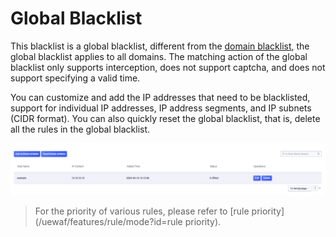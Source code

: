 <div id="blacklist"></div>

# Global Blacklist

This blacklist is a global blacklist, different from the [domain blacklist](/uewaf/features/expand/black_list), the global blacklist applies to all domains. The matching action of the global blacklist only supports interception, does not support captcha, and does not support specifying a valid time.

You can customize and add the IP addresses that need to be blacklisted, support for individual IP addresses, IP address segments, and IP subnets (CIDR format). You can also quickly reset the global blacklist, that is, delete all the rules in the global blacklist.

![](/images/white_list-get_global_rule.png)

> For the priority of various rules, please refer to [rule priority](/uewaf/features/rule/mode?id=rule priority).
